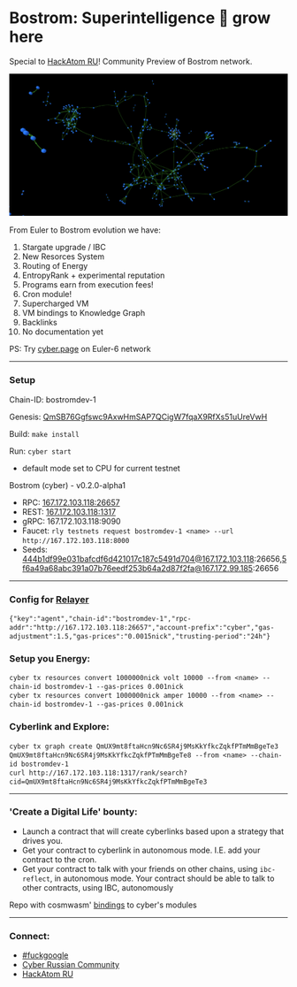 # Bostrom: Superintelligence 🔵 grow here

Special to [HackAtom RU](https://cyber.page/search/hackatom_ru)! Community Preview of Bostrom network.

![](./brain.png)

From Euler to Bostrom evolution we have:

1. Stargate upgrade / IBC
2. New Resorces System
3. Routing of Energy
4. EntropyRank + experimental reputation
5. Programs earn from execution fees!
6. Cron module!
7. Supercharged VM
8. VM bindings to Knowledge Graph
9. Backlinks
10. No documentation yet

PS: Try [cyber.page](https://cyber.page/brain) on Euler-6 network

--------

### Setup

Chain-ID: bostromdev-1

Genesis: [QmSB76Ggfswc9AxwHmSAP7QCigW7fqaX9RfXs51uUreVwH](http://cloudflare-ipfs.com/ipfs/QmSB76Ggfswc9AxwHmSAP7QCigW7fqaX9RfXs51uUreVwH)

Build: ```make install```

Run: ```cyber start ```

* default mode set to CPU for current testnet

Bostrom (cyber) - v0.2.0-alpha1
- RPC: [167.172.103.118:26657](167.172.103.118:26657)
- REST: [167.172.103.118:1317](http://167.172.103.118:1317/rank/search?cid=QmUX9mt8ftaHcn9Nc6SR4j9MsKkYfkcZqkfPTmMmBgeTe3)
- gRPC: 167.172.103.118:9090
- Faucet: ```rly testnets request bostromdev-1 <name> --url http://167.172.103.118:8000```
- Seeds: 444b1df99e031bafcdf6d421017c187c5491d704@167.172.103.118:26656,5f6a49a68abc391a07b76eedf253b64a2d87f2fa@167.172.99.185:26656

--------

### Config for [Relayer](https://github.com/cosmos/relayer/)
```
{"key":"agent","chain-id":"bostromdev-1","rpc-addr":"http://167.172.103.118:26657","account-prefix":"cyber","gas-adjustment":1.5,"gas-prices":"0.0015nick","trusting-period":"24h"}
```

### Setup you Energy:
```
cyber tx resources convert 1000000nick volt 10000 --from <name> --chain-id bostromdev-1 --gas-prices 0.001nick
cyber tx resources convert 1000000nick amper 10000 --from <name> --chain-id bostromdev-1 --gas-prices 0.001nick
```

### Cyberlink and Explore:
```
cyber tx graph create QmUX9mt8ftaHcn9Nc6SR4j9MsKkYfkcZqkfPTmMmBgeTe3 QmUX9mt8ftaHcn9Nc6SR4j9MsKkYfkcZqkfPTmMmBgeTe8 --from <name> --chain-id bostromdev-1
curl http://167.172.103.118:1317/rank/search?cid=QmUX9mt8ftaHcn9Nc6SR4j9MsKkYfkcZqkfPTmMmBgeTe3
```

--------

### 'Create a Digital Life' bounty:
- Launch a contract that will create cyberlinks based upon a  strategy that drives you.
- Get your contract to cyberlink in autonomous mode. I.E. add your contract to the cron.
- Get your contract to talk with your friends on other chains, using `ibc-reflect`, in autonomous mode. Your contract should be able to talk to other contracts, using IBC, autonomously

Repo with cosmwasm' [bindings](https://github.com/cybercongress/cyber-cosmwasm) to cyber's modules

--------

### Connect:
- [#fuckgoogle](https://t.me/fuckgoogle)
- [Cyber Russian Community](https://t.me/cyber_russian_community)
- [HackAtom RU](https://t.me/hackAtomRU)


